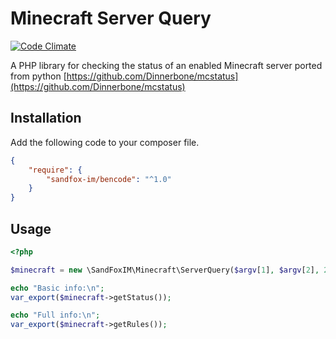 # Minecraft Server Query

[![Code Climate](https://img.shields.io/codeclimate/maintainability/sandfoxme/minecraft-query.svg?maxAge=2592000)](https://codeclimate.com/github/sandfoxme/minecraft-query)

A PHP library for checking the status of an enabled Minecraft server ported from python
[https://github.com/Dinnerbone/mcstatus](https://github.com/Dinnerbone/mcstatus)

## Installation

Add the following code to your composer file.

```json
{
    "require": {
        "sandfox-im/bencode": "^1.0"
    }
}
```

## Usage

```php
<?php

$minecraft = new \SandFoxIM\Minecraft\ServerQuery($argv[1], $argv[2], 2);

echo "Basic info:\n";
var_export($minecraft->getStatus());

echo "Full info:\n";
var_export($minecraft->getRules());
```

